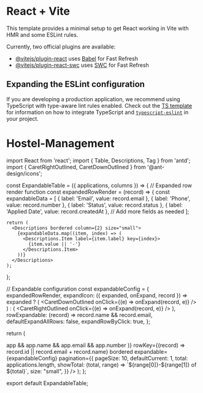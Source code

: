 # React + Vite

This template provides a minimal setup to get React working in Vite with HMR and some ESLint rules.

Currently, two official plugins are available:

- [@vitejs/plugin-react](https://github.com/vitejs/vite-plugin-react/blob/main/packages/plugin-react) uses [Babel](https://babeljs.io/) for Fast Refresh
- [@vitejs/plugin-react-swc](https://github.com/vitejs/vite-plugin-react/blob/main/packages/plugin-react-swc) uses [SWC](https://swc.rs/) for Fast Refresh

## Expanding the ESLint configuration

If you are developing a production application, we recommend using TypeScript with type-aware lint rules enabled. Check out the [TS template](https://github.com/vitejs/vite/tree/main/packages/create-vite/template-react-ts) for information on how to integrate TypeScript and [`typescript-eslint`](https://typescript-eslint.io) in your project.

# Hostel-Management

import React from 'react';
import { Table, Descriptions, Tag } from 'antd';
import { CaretRightOutlined, CaretDownOutlined } from '@ant-design/icons';

const ExpandableTable = ({ applications, columns }) => {
// Expanded row render function
const expandedRowRender = (record) => {
const expandableData = [
{ label: 'Email', value: record.email },
{ label: 'Phone', value: record.number },
{ label: 'Status', value: record.status },
{ label: 'Applied Date', value: record.createdAt },
// Add more fields as needed
];

    return (
      <Descriptions bordered column={2} size="small">
        {expandableData.map((item, index) => (
          <Descriptions.Item label={item.label} key={index}>
            {item.value || '-'}
          </Descriptions.Item>
        ))}
      </Descriptions>
    );

};

// Expandable configuration
const expandableConfig = {
expandedRowRender,
expandIcon: ({ expanded, onExpand, record }) =>
expanded ? (
<CaretDownOutlined onClick={(e) => onExpand(record, e)} />
) : (
<CaretRightOutlined onClick={(e) => onExpand(record, e)} />
),
rowExpandable: (record) => record.name && record.email,
defaultExpandAllRows: false,
expandRowByClick: true,
};

return (
<div style={{ padding: 16 }}>
<Table
columns={columns}
dataSource={applications.filter(
(app) => app && app.name && app.email && app.number
)}
rowKey={(record) => record.id || record.email + record.name}
bordered
expandable={expandableConfig}
pagination={{
          pageSize: 10,
          defaultCurrent: 1,
          total: applications.length,
          showTotal: (total, range) => `${range[0]}-${range[1]} of ${total}`,
          size: "small",
        }}
/>
</div>
);
};

export default ExpandableTable;
